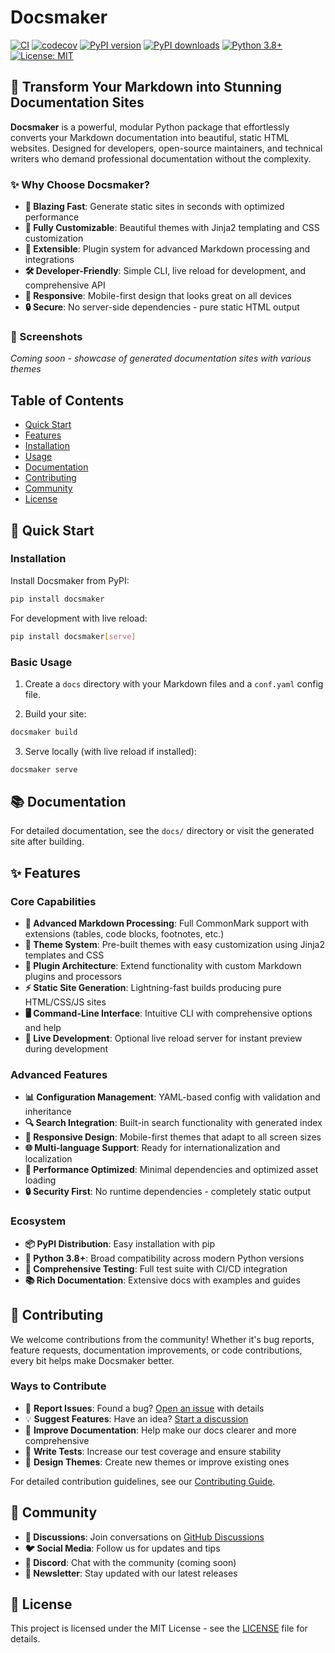 # Docsmaker

[![CI](https://github.com/OthmaneBlial/docsmaker/actions/workflows/ci.yml/badge.svg)](https://github.com/OthmaneBlial/docsmaker/actions/workflows/ci.yml)
[![codecov](https://codecov.io/gh/OthmaneBlial/docsmaker/branch/main/graph/badge.svg)](https://codecov.io/gh/OthmaneBlial/docsmaker)
[![PyPI version](https://img.shields.io/pypi/v/docsmaker.svg)](https://pypi.org/project/docsmaker/)
[![PyPI downloads](https://img.shields.io/pypi/dm/docsmaker.svg)](https://pypi.org/project/docsmaker/)
[![Python 3.8+](https://img.shields.io/badge/python-3.8+-blue.svg)](https://www.python.org/downloads/)
[![License: MIT](https://img.shields.io/badge/License-MIT-yellow.svg)](https://opensource.org/licenses/MIT)

## 📖 Transform Your Markdown into Stunning Documentation Sites

**Docsmaker** is a powerful, modular Python package that effortlessly converts your Markdown documentation into beautiful, static HTML websites. Designed for developers, open-source maintainers, and technical writers who demand professional documentation without the complexity.

### ✨ Why Choose Docsmaker?

- **🚀 Blazing Fast**: Generate static sites in seconds with optimized performance
- **🎨 Fully Customizable**: Beautiful themes with Jinja2 templating and CSS customization
- **🔌 Extensible**: Plugin system for advanced Markdown processing and integrations
- **🛠️ Developer-Friendly**: Simple CLI, live reload for development, and comprehensive API
- **📱 Responsive**: Mobile-first design that looks great on all devices
- **🔒 Secure**: No server-side dependencies - pure static HTML output

### 📸 Screenshots

*Coming soon - showcase of generated documentation sites with various themes*

## Table of Contents

- [Quick Start](#-quick-start)
- [Features](#-features)
- [Installation](#installation)
- [Usage](#basic-usage)
- [Documentation](#-documentation)
- [Contributing](#-contributing)
- [Community](#-community)
- [License](#-license)

## 🚀 Quick Start

### Installation

Install Docsmaker from PyPI:

```bash
pip install docsmaker
```

For development with live reload:

```bash
pip install docsmaker[serve]
```

### Basic Usage

1. Create a `docs` directory with your Markdown files and a `conf.yaml` config file.

2. Build your site:

```bash
docsmaker build
```

3. Serve locally (with live reload if installed):

```bash
docsmaker serve
```

## 📚 Documentation

For detailed documentation, see the `docs/` directory or visit the generated site after building.

## ✨ Features

### Core Capabilities
- **📝 Advanced Markdown Processing**: Full CommonMark support with extensions (tables, code blocks, footnotes, etc.)
- **🎨 Theme System**: Pre-built themes with easy customization using Jinja2 templates and CSS
- **🔧 Plugin Architecture**: Extend functionality with custom Markdown plugins and processors
- **⚡ Static Site Generation**: Lightning-fast builds producing pure HTML/CSS/JS sites
- **🖥️ Command-Line Interface**: Intuitive CLI with comprehensive options and help
- **🔄 Live Development**: Optional live reload server for instant preview during development

### Advanced Features
- **📊 Configuration Management**: YAML-based config with validation and inheritance
- **🔍 Search Integration**: Built-in search functionality with generated index
- **📱 Responsive Design**: Mobile-first themes that adapt to all screen sizes
- **🌐 Multi-language Support**: Ready for internationalization and localization
- **🚀 Performance Optimized**: Minimal dependencies and optimized asset loading
- **🔒 Security First**: No runtime dependencies - completely static output

### Ecosystem
- **📦 PyPI Distribution**: Easy installation with pip
- **🐍 Python 3.8+**: Broad compatibility across modern Python versions
- **🧪 Comprehensive Testing**: Full test suite with CI/CD integration
- **📚 Rich Documentation**: Extensive docs with examples and guides

## 🤝 Contributing

We welcome contributions from the community! Whether it's bug reports, feature requests, documentation improvements, or code contributions, every bit helps make Docsmaker better.

### Ways to Contribute
- 🐛 **Report Issues**: Found a bug? [Open an issue](https://github.com/OthmaneBlial/docsmaker/issues) with details
- 💡 **Suggest Features**: Have an idea? [Start a discussion](https://github.com/OthmaneBlial/docsmaker/discussions)
- 📖 **Improve Documentation**: Help make our docs clearer and more comprehensive
- 🧪 **Write Tests**: Increase our test coverage and ensure stability
- 🎨 **Design Themes**: Create new themes or improve existing ones

For detailed contribution guidelines, see our [Contributing Guide](docs/contributing.md).

## 🌟 Community

- **📧 Discussions**: Join conversations on [GitHub Discussions](https://github.com/OthmaneBlial/docsmaker/discussions)
- **🐦 Social Media**: Follow us for updates and tips
- **💬 Discord**: Chat with the community (coming soon)
- **📧 Newsletter**: Stay updated with our latest releases

## 📄 License

This project is licensed under the MIT License - see the [LICENSE](LICENSE) file for details.